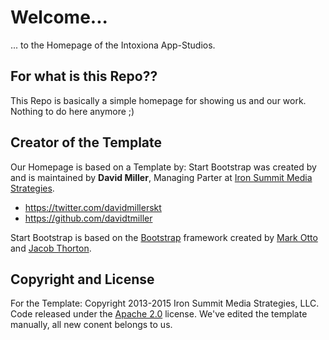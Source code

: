 # Welcome...

... to the Homepage of the Intoxiona App-Studios.

## For what is this Repo??

This Repo is basically a simple homepage for showing us and our work. Nothing to do here anymore ;)

## Creator of the Template

Our Homepage is based on a Template by:
Start Bootstrap was created by and is maintained by **David Miller**, Managing Parter at [Iron Summit Media Strategies](http://www.ironsummitmedia.com/).

* https://twitter.com/davidmillerskt
* https://github.com/davidtmiller

Start Bootstrap is based on the [Bootstrap](http://getbootstrap.com/) framework created by [Mark Otto](https://twitter.com/mdo) and [Jacob Thorton](https://twitter.com/fat).

## Copyright and License

For the Template: Copyright 2013-2015 Iron Summit Media Strategies, LLC. Code released under the [Apache 2.0](https://github.com/IronSummitMedia/startbootstrap-freelancer/blob/gh-pages/LICENSE) license.
We've edited the template manually, all new conent belongs to us.